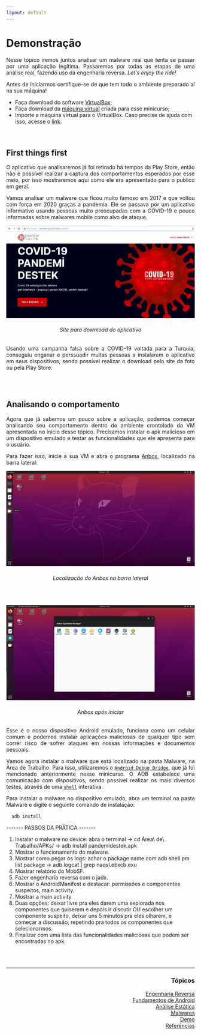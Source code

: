 ```yaml
---
layout: default
---
```


<body>
<h1>Demonstração</h1>

<p align="justify">Nesse tópico iremos juntos analisar um malware real que tenta se passar por uma aplicação legítima. Passaremos por todas as etapas de uma análise real, fazendo uso da engenharia reversa. <i>Let's enjoy the ride!</i> </p>
  
<p align="justify">Antes de iniciarmos certifique-se de que tem todo o ambiente preparado aí na sua máquina!</p>
  
- Faça download do software <a href="https://www.virtualbox.org/wiki/Downloads">VirtualBox</a>;<br>
- Faça download da <a href="https://mega.nz/file/0VtyQbjS#tMZpaapBrAmZcqiYPpqZP7m7unH5lKKym7DI57PGKF0">máquina virtual</a> criada para esse minicurso;<br>
- Importe a máquina virtual para o VirtualBox. Caso precise de ajuda com isso, acesse o <a href="https://www.aplicativosandroid.com/como-importar-e-exportar-arquivos-ova-no-virtualbox/">link</a>.<br>
<br><br>
  
<h2>First things first</h2>
<p align="justify">O aplicativo que analisaremos já foi retirado há tempos da Play Store, então não é possível realizar a captura dos comportamentos esperados por esse meio, por isso mostraremos aqui como ele era apresentado para o publico em geral.</p>

<p align="justify">Vamos analisar um malware que ficou muito famoso em 2017 e que voltou com força em 2020 graças a pandemia. Ele se passava por um aplicativo informativo usando pessoas muito preocupadas com a COVID-19 e pouco informadas sobre malwares mobile como alvo de ataque.</p>
  
<p style="text-align:center;"><img src="./images/download.png"></p>
<h6 align="center">Site para download do aplicativo</h6>
  
<p align="justify">Usando uma campanha falsa sobre a COVID-19 voltada para a Turquia, conseguiu enganar e perssuadir muitas pessoas a instalarem o aplicativo em seus dispositivos, sendo possível realizar o download pelo site da foto ou pela Play Store.</p>
<br><br>
  
<h2>Analisando o comportamento</h2>
<p align="justify">Agora que já sabemos um pouco sobre a aplicação, podemos começar analisando seu comportamento dentro do ambiente crontolado da VM apresentada no ínicio desse tópico. Precisamos instalar o apk malicioso em um dispositivo emulado e testar as funcionalidades que ele apresenta para o usuário.</p>
<p align="justify">Para fazer isso, inicie a sua VM e abra o programa <a href="https://anbox.io/">Anbox</a>, localizado na barra lateral:</p>
  
<p style="text-align:center;"><img src="./images/Anbox_icone.png"></p>
<h6 align="center">Localização do Anbox na barra lateral</h6>

<br>

  <p style="text-align:center;"><img src="./images/Anbox.png"></p>
<h6 align="center">Anbox após iniciar</h6>
  
<p align="justify">Esse é o nosso dispositivo Android emulado, funciona como um celular comum e podemos instalar aplicações maliciosas de qualquer tipo sem correr risco de sofrer ataques em nossas informações e documentos pessoais.</p>
  
<p align="justify">Vamos agora instalar o malware que está localizado na pasta Malware, na Àrea de Trabalho. Para isso, utilizaremos o <code class="language-plaintext highlighter-rouge"><a href="https://developer.android.com/studio/command-line/adb?hl=pt-br&authuser=2">Android Debug Bridge</a></code>, que já foi mencionado anteriormente nesse minicurso. O ADB estabelece uma comunicação com dispositivos, sendo possível realizar os mais diversos testes, através de uma <code class="language-plaintext highlighter-rouge"><a href="https://guialinux.uniriotec.br/shell/">shell</a></code> interativa.</p>

<p align="justify">Para instalar o malware no dispositivo emulado, abra um terminal na pasta Malware e digite o seguinte comando de instalação:</p>

  ```
    adb install   
  
  ```

<p align="justify"></p>
<code class="language-plaintext highlighter-rouge"></code>
  

  
<p align="justify">------- PASSOS DA PRÁTICA -------</p>

1. Instalar o malware no device: abra o terminal -> cd Área\ de\ Trabalho/APKs/ -> adb install pandemidestek.apk
2. Mostrar o funcionamento do malware.
3. Mostrar como pegar os logs: achar o package name com adb shell pm list package -> adb logcat | grep naqsl.ebxcb.exu
4. Mostrar relatório do MobSF.
5. Fazer engenharia reversa com o jadx.
6. Mostrar o AndroidManifest e destacar: permissões e componentes suspeitos, main activity.
7. Mostrar a main activity
8. Duas opções: deixar livre pra eles darem uma explorada nos componentes que quiserem e depois ir discutir OU escolher um componente suspeito, deixar uns 5 minutos pra eles olharem, e começar a discussão, repetindo pra todos os componentes que selecionarmos.
9. Finalizar com uma lista das funcionalidades maliciosas que podem ser encontradas no apk.

  
  
  
<br><br>
<hr />
<h3 align="right">Tópicos</h3>
<ul align="right">
<a href="https://darknenblack.github.io/RevEng-Android/">Engenharia Reversa</a><br>
<a href="https://darknenblack.github.io/RevEng-Android/fundamentos.html">Fundamentos de Android</a><br>
<a href="https://darknenblack.github.io/RevEng-Android/estatica.html">Análise Estática</a><br>
<a href="https://darknenblack.github.io/RevEng-Android/malware.html">Malwares</a><br>
<a href="https://darknenblack.github.io/RevEng-Android/demo.html">Demo</a><br>
<a href="https://darknenblack.github.io/RevEng-Android/ref.html">Referências</a><br>
</ul>
</body>
